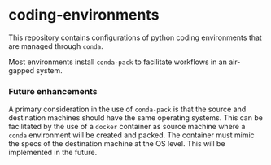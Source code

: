 # coding-environments

This repository contains configurations of python coding environments that are managed through `conda`.

Most environments install `conda-pack` to facilitate workflows in an air-gapped system.

### Future enhancements

A primary consideration in the use of `conda-pack` is that the source and destination machines should have the same operating systems. This can be facilitated by the use of a `docker` container as source machine where a `conda` environment will be created and packed. The container must mimic the specs of the destination machine at the OS level. This will be implemented in the future.
